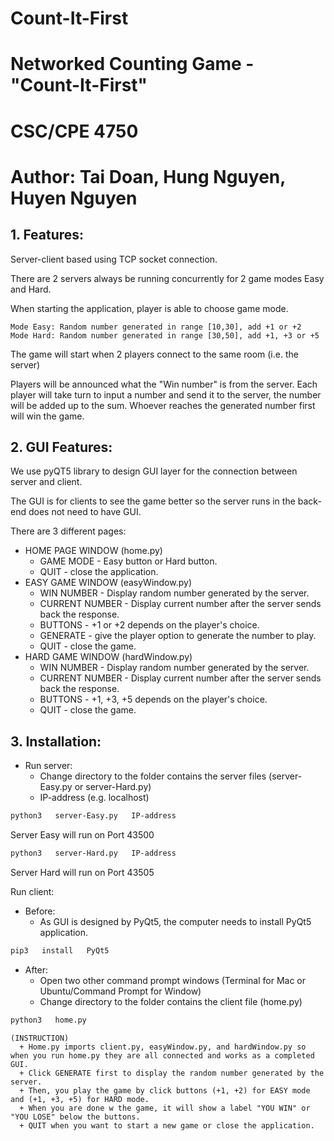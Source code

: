 # Count-It-First
# Networked Counting Game - "Count-It-First"
# CSC/CPE 4750
# Author: Tai Doan, Hung Nguyen, Huyen Nguyen

## 1. Features:
Server-client based  using TCP socket connection.

There are 2 servers always be running concurrently for 2 game modes Easy and Hard.

When starting the application, player is able to choose game mode.

	Mode Easy: Random number generated in range [10,30], add +1 or +2
	Mode Hard: Random number generated in range [30,50], add +1, +3 or +5
	
The game will start when 2 players connect to the same room (i.e. the server)

Players will be announced what the "Win number" is from the server. Each player will take turn to input a number and send it to the server, the number will be added up to the sum. Whoever reaches the generated number first will win the game.

## 2. GUI Features:
We use pyQT5 library to design GUI layer for the connection between server and client.

The GUI is for clients to see the game better so the server runs in the back-end does not need to have GUI.

There are 3 different pages:
  - HOME PAGE WINDOW (home.py)
    + GAME MODE - Easy button or Hard button.
    + QUIT - close the application.
  - EASY GAME WINDOW (easyWindow.py)
    + WIN NUMBER - Display random number generated by the server.
    + CURRENT NUMBER - Display current number after the server sends back the response.
    + BUTTONS - +1 or +2 depends on the player's choice.
    + GENERATE - give the player option to generate the number to play.
    + QUIT - close the game.
  - HARD GAME WINDOW (hardWindow.py)
    + WIN NUMBER - Display random number generated by the server.
    + CURRENT NUMBER - Display current number after the server sends back the response.
    + BUTTONS - +1, +3, +5 depends on the player's choice.
    + QUIT - close the game.
  
## 3. Installation:

- Run server: 
    - Change directory to the folder contains the server files (server-Easy.py or server-Hard.py)
    - IP-address (e.g. localhost)

```bash
python3   server-Easy.py   IP-address
```
Server Easy will run on Port 43500
	
```bash
python3   server-Hard.py   IP-address
```
Server Hard will run on Port 43505

Run client:
  - Before:
      + As GUI is designed by PyQt5, the computer needs to install PyQt5 application.
  
```bash
pip3   install   PyQt5
```
  - After:
      + Open two other command prompt windows (Terminal for Mac or Ubuntu/Command Prompt for Window)
      + Change directory to the folder contains the client file (home.py)
```bash
python3   home.py 
```
	(INSTRUCTION)
      + Home.py imports client.py, easyWindow.py, and hardWindow.py so when you run home.py they are all connected and works as a completed GUI.
      + Click GENERATE first to display the random number generated by the server.
      + Then, you play the game by click buttons (+1, +2) for EASY mode and (+1, +3, +5) for HARD mode.
      + When you are done w the game, it will show a label "YOU WIN" or "YOU LOSE" below the buttons.
      + QUIT when you want to start a new game or close the application.
			


